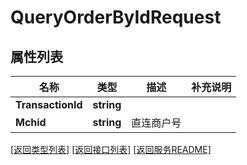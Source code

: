 # QueryOrderByIdRequest

## 属性列表

名称 | 类型 | 描述 | 补充说明
------------ | ------------- | ------------- | -------------
**TransactionId** | **string** |  | 
**Mchid** | **string** | 直连商户号 | 

[\[返回类型列表\]](README.md#类型列表)
[\[返回接口列表\]](README.md#接口列表)
[\[返回服务README\]](README.md)


